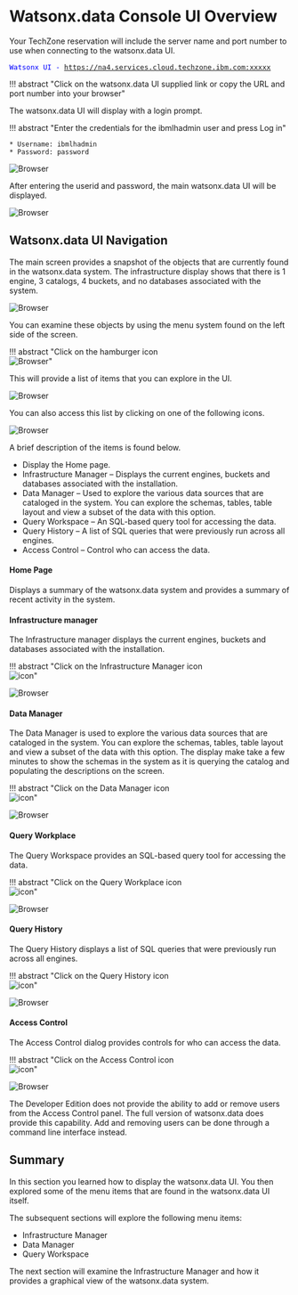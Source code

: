 # Watsonx.data Console UI Overview
Your TechZone reservation will include the server name and port number to use when connecting to the watsonx.data UI. 

<code style="color:blue; font-size: 90%;">Watsonx UI - https://na4.services.cloud.techzone.ibm.com:xxxxx</code>

!!! abstract "Click on the watsonx.data UI supplied link or copy the URL and port number into your browser"

The watsonx.data UI will display with a login prompt.

!!! abstract "Enter the credentials for the ibmlhadmin user and press Log in"

    * Username: ibmlhadmin
    * Password: password

![Browser](wxd-images/wxd-intro-login.png)

After entering the userid and password, the main watsonx.data UI will be displayed.
  
![Browser](wxd-images/wxd-intro-data-ui.png)  

## Watsonx.data UI Navigation

The main screen provides a snapshot of the objects that are currently found in the watsonx.data system. The infrastructure display shows that there is 1 engine, 3 catalogs, 4 buckets, and no databases associated with the system.

![Browser](wxd-images/wxd-intro-components.png) 

You can examine these objects by using the menu system found on the left side of the screen. 

!!! abstract "Click on the hamburger icon<br>![Browser](wxd-images/wxd-intro-hamburger-icon.png)"

This will provide a list of items that you can explore in the UI.

![Browser](wxd-images/wxd-intro-menu.png)

You can also access this list by clicking on one of the following icons.

![Browser](wxd-images/wxd-intro-icons.png)    

A brief description of the items is found below.

* Display the Home page.
* Infrastructure Manager – Displays the current engines, buckets and databases associated with the installation.
* Data Manager – Used to explore the various data sources that are cataloged in the system. You can explore the schemas, tables, table layout and view a subset of the data with this option. 
* Query Workspace – An SQL-based query tool for accessing the data.
* Query History – A list of SQL queries that were previously run across all engines.
* Access Control – Control who can access the data.

#### Home Page
Displays a summary of the watsonx.data system and provides a summary of recent activity in the system.

#### Infrastructure manager
The Infrastructure manager displays the current engines, buckets and databases associated with the installation.

!!! abstract "Click on the Infrastructure Manager icon<br>![icon](wxd-images/wxd-intro-infrastructure-icon.png)"

![Browser](wxd-images/wxd-intro-infrastructure.png) 

#### Data Manager

The Data Manager is used to explore the various data sources that are cataloged in the system. You can explore the schemas, tables, table layout and view a subset of the data with this option. The display make take a few minutes to show the schemas in the system as it is querying the catalog and populating the descriptions on the screen.

!!! abstract "Click on the Data Manager icon<br>![icon](wxd-images/wxd-intro-datamanager-icon.png)"

![Browser](wxd-images/wxd-intro-dataexplorer.png) 

#### Query Workplace

The Query Workspace provides an SQL-based query tool for accessing the data.

!!! abstract "Click on the Query Workplace icon<br>![icon](wxd-images/wxd-intro-workspace-icon.png)"

![Browser](wxd-images/wxd-intro-query.png) 

#### Query History

The Query History displays a list of SQL queries that were previously run across all engines.

!!! abstract "Click on the Query History icon<br>![icon](wxd-images/wxd-intro-history-icon.png)"

![Browser](wxd-images/wxd-intro-history.png) 

#### Access Control

The Access Control dialog provides controls for who can access the data.

!!! abstract "Click on the Access Control icon<br>![icon](wxd-images/wxd-intro-access-icon.png)"

![Browser](wxd-images/wxd-intro-access.png) 

The Developer Edition does not provide the ability to add or remove users from the Access Control panel. The full version of watsonx.data does provide this capability. Add and removing users can be done through a command line interface instead.

## Summary
In this section you learned how to display the watsonx.data UI. You then explored some of the menu items that are found in the watsonx.data UI itself.

The subsequent sections will explore the following menu items:

* Infrastructure Manager
* Data Manager
* Query Workspace

The next section will examine the Infrastructure Manager and how it provides a graphical view of the watsonx.data system.
